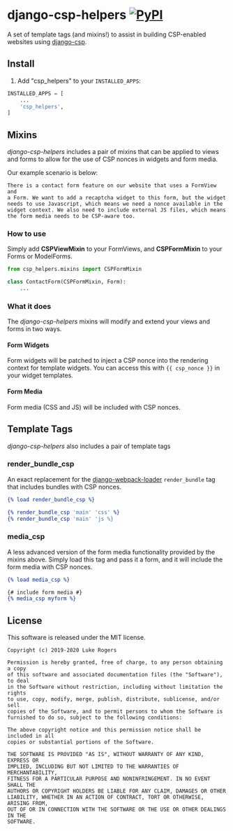 # django-csp-helpers  [![PyPI](https://img.shields.io/pypi/v/django-csp-helpers)](https://pypi.org/project/django-csp-helpers/)
A set of template tags (and mixins!) to assist in building CSP-enabled websites using 
[django-csp](https://github.com/mozilla/django-csp).

## Install

1.  Add "csp_helpers" to your `INSTALLED_APPS`:
```python
INSTALLED_APPS = [
    ...
    'csp_helpers',
]
```

## Mixins
*django-csp-helpers* includes a pair of mixins that can be applied to views and forms to
allow for the use of CSP nonces in widgets and form media.

Our example scenario is below:

    There is a contact form feature on our website that uses a FormView and
    a Form. We want to add a recaptcha widget to this form, but the widget 
    needs to use Javascript, which means we need a nonce available in the
    widget context. We also need to include external JS files, which means
    the form media needs to be CSP-aware too.

### How to use
Simply add **CSPViewMixin** to your FormViews, and **CSPFormMixin** to your Forms or ModelForms.

```python
from csp_helpers.mixins import CSPFormMixin

class ContactForm(CSPFormMixin, Form):
    ...
```

### What it does
The *django-csp-helpers* mixins will modify and extend your views and forms in two ways.

#### Form Widgets
Form widgets will be patched to inject a CSP nonce into the rendering context for template
widgets. You can access this with `{{ csp_nonce }}` in your widget templates.

#### Form Media
Form media (CSS and JS) will be included with CSP nonces.

## Template Tags
*django-csp-helpers* also includes a pair of template tags



### render_bundle_csp
An exact replacement for the [django-webpack-loader](https://github.com/owais/django-webpack-loader) 
`render_bundle` tag that includes bundles with CSP nonces.

```djangotemplate
{% load render_bundle_csp %}

{% render_bundle_csp 'main' 'css' %}
{% render_bundle_csp 'main' 'js %}
```

### media_csp
A less advanced version of the form media functionality provided by the mixins above. Simply load this tag
and pass it a form, and it will include the form media with CSP nonces.

```djangotemplate
{% load media_csp %}

{# include form media #}
{% media_csp myform %}

```

## License

This software is released under the MIT license.
```
Copyright (c) 2019-2020 Luke Rogers

Permission is hereby granted, free of charge, to any person obtaining a copy
of this software and associated documentation files (the "Software"), to deal
in the Software without restriction, including without limitation the rights
to use, copy, modify, merge, publish, distribute, sublicense, and/or sell
copies of the Software, and to permit persons to whom the Software is
furnished to do so, subject to the following conditions:

The above copyright notice and this permission notice shall be included in all
copies or substantial portions of the Software.

THE SOFTWARE IS PROVIDED "AS IS", WITHOUT WARRANTY OF ANY KIND, EXPRESS OR
IMPLIED, INCLUDING BUT NOT LIMITED TO THE WARRANTIES OF MERCHANTABILITY,
FITNESS FOR A PARTICULAR PURPOSE AND NONINFRINGEMENT. IN NO EVENT SHALL THE
AUTHORS OR COPYRIGHT HOLDERS BE LIABLE FOR ANY CLAIM, DAMAGES OR OTHER
LIABILITY, WHETHER IN AN ACTION OF CONTRACT, TORT OR OTHERWISE, ARISING FROM,
OUT OF OR IN CONNECTION WITH THE SOFTWARE OR THE USE OR OTHER DEALINGS IN THE
SOFTWARE.
```